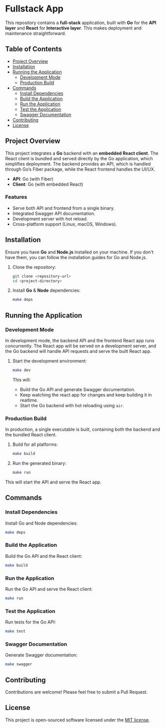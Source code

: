 # Fullstack App

This repository contains a **full-stack** application, built with **Go** for the **API layer** and **React** for **Interactive layer**. This makes deployment and maintenance straightforward.

## Table of Contents

-   [Project Overview](#project-overview)
-   [Installation](#installation)
-   [Running the Application](#running-the-application)
    -   [Development Mode](#development-mode)
    -   [Production Build](#production-build)
-   [Commands](#commands)
    -   [Install Dependencies](#install-dependencies)
    -   [Build the Application](#build-the-application)
    -   [Run the Application](#run-the-application)
    -   [Test the Application](#test-the-application)
    -   [Swagger Documentation](#swagger-documentation)
-   [Contributing](#contributing)
-   [License](#license)

## Project Overview

This project integrates a **Go** backend with an **embedded React client**. The React client is bundled and served directly by the Go application, which simplifies deployment. The backend provides an API, which is handled through Go’s Fiber package, while the React frontend handles the UI/UX.

-   **API**: Go (with Fiber)
-   **Client**: Go (with embedded React)

### Features

-   Serve both API and frontend from a single binary.
-   Integrated Swagger API documentation.
-   Development server with hot reload.
-   Cross-platform support (Linux, macOS, Windows).

## Installation

Ensure you have **Go** and **Node.js** installed on your machine. If you don't have them, you can follow the installation guides for Go and Node.js.

1. Clone the repository:

    ```bash
    git clone <repository-url>
    cd <project-directory>
    ```

2. Install **Go** & **Node** dependencies:

    ```bash
    make deps
    ```

## Running the Application

### Development Mode

In development mode, the backend API and the frontend React app runs concurrently. The React app will be served on a development server, and the Go backend will handle API requests and serve the built React app.

1. Start the development environment:

    ```bash
    make dev
    ```

    This will:

    - Build the Go API and generate Swagger documentation.
    - Keep watching the react app for changes and keep building it in realtime.
    - Start the Go backend with hot reloading using `air`.

### Production Build

In production, a single executable is built, containing both the backend and the bundled React client.

1. Build for all platforms:

    ```bash
    make build
    ```

2. Run the generated binary:

    ```bash
    make run
    ```

This will start the API and serve the React app.

## Commands

### Install Dependencies

Install Go and Node dependencies:

```bash
make deps
```

### Build the Application

Build the Go API and the React client:

```bash
make build
```

### Run the Application

Run the Go API and serve the React client:

```bash
make run
```

### Test the Application

Run tests for the Go API:

```bash
make test
```

### Swagger Documentation

Generate Swagger documentation:

```bash
make swagger
```

## Contributing

Contributions are welcome! Please feel free to submit a Pull Request.

## License

This project is open-sourced software licensed under the [MIT license](https://opensource.org/licenses/MIT).
